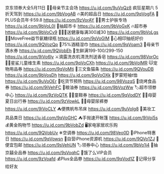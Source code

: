 京东领券大全5月11日
👵🏻母亲节主会场
https://u.jd.com/9uVoQz8 
疯狂星期六 5折天驾到
https://u.jd.com/9bVogAB
🔥美的超品日
https://u.jd.com/9qVogFA
👑PLUS会员年卡59.8
https://u.jd.com/9zVorAY
👨🏻男士护肤专场
https://u.jd.com/9bVoL0I
🛒抽超市卡
https://u.jd.com/9bVoGxK
🔥超市券
https://u.jd.com/9bVoCv9
🏃🏻‍♀送健康每满300减30
https://u.jd.com/9bVoLgs
🦵🏻MoveFree益节氨糖绿瓶
https://u.jd.com/9sVoGlM
🧻心相印抽纸好价
https://u.jd.com/9QVozQp
🧻75%酒精湿巾
https://u.jd.com/9qVoam3
🥃母亲节酒水券
https://u.jd.com/9QVobEh 
🍒生鲜满199-100/299-150
https://u.jd.com/9iVo6ly
⚔滴露洗衣机清洗剂送香皂
https://u.jd.com/98VorOc
👶🏻星鲨儿童维生素
https://u.jd.com/9qVoCXh
https://u.jd.com/9bVoIMR
🐱宠物用品券
https://u.jd.com/9qVoMti
🐾三文鱼猫条
https://u.jd.com/9QVouDB
https://u.jd.com/9bVosDh
https://u.jd.com/9qVoOXk
👕罗蒙短袖t恤
https://u.jd.com/9uVoOEr
🍩吃货节预热
https://u.jd.com/98VozqS 
🥩烧烤食品券
https://u.jd.com/9iVehFC
🍚粮油券
https://u.jd.com/9bVozWw
🏷超市领劵中心
https://u.jd.com/9zVoQTK
👶🏻童鞋券
https://u.jd.com/9qVodDY
👶🏻母婴夏日出行券
https://u.jd.com/9zVowkL
👶🏻母婴尿裤劵
https://u.jd.com/9iVoCLY
⛺便携帆布吊床
https://u.jd.com/9uVoIg8
💄美妆工具品类日
https://u.jd.com/9qVoGHC
⛺手抛速开帐篷
https://u.jd.com/9iVoi5s
💰黄金购物节
https://u.jd.com/9bVobZd
🖥家电家居欢乐购
https://u.jd.com/9QVobUv
❄空调券
https://u.jd.com/98Veo0D
📱iPhone特惠日
https://u.jd.com/9qVowsn 
📱自营iPhone资源机
https://u.jd.com/9QVo1ZJ
🚚便宜包邮
https://u.jd.com/9sVehUN
🏷领券中心
https://u.jd.com/9bVo1j4
🎲抽京囍全品券
https://u.jd.com/9sVoqhC
🛵饿了么VIP会员
https://u.jd.com/9zVoafd
💰Plus全品劵
https://u.jd.com/9qVod1Z
🤩记得分享给好友